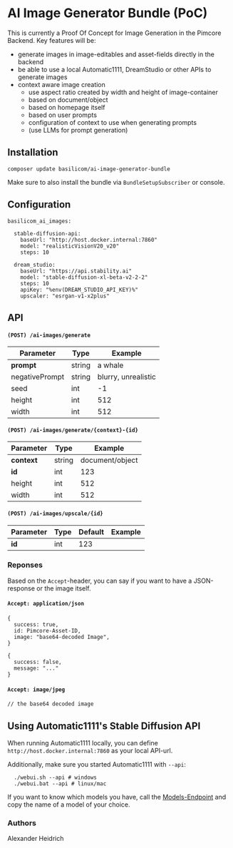 # AI Image Generator Bundle (PoC)

This is currently a Proof Of Concept for Image Generation in the Pimcore Backend.
Key features will be:

* generate images in image-editables and asset-fields directly in the backend
* be able to use a local Automatic1111, DreamStudio or other APIs to generate images
* context aware image creation
    * use aspect ratio created by width and height of image-container
    * based on document/object
    * based on homepage itself
    * based on user prompts
    * configuration of context to use when generating prompts
    * (use LLMs for prompt generation)

## Installation

```
composer update basilicom/ai-image-generator-bundle
```

Make sure to also install the bundle via `BundleSetupSubscriber` or console.

## Configuration

```
basilicom_ai_images:

  stable-diffusion-api:
    baseUrl: "http://host.docker.internal:7860"
    model: "realisticVisionV20_v20"
    steps: 10

  dream_studio:
    baseUrl: "https://api.stability.ai"
    model: "stable-diffusion-xl-beta-v2-2-2"
    steps: 10 
    apiKey: "%env(DREAM_STUDIO_API_KEY)%"
    upscaler: "esrgan-v1-x2plus"
```

## API

#### `(POST) /ai-images/generate`

| Parameter      | Type   | Example             |
|----------------|--------|---------------------|
| **prompt**     | string | a whale             |
| negativePrompt | string | blurry, unrealistic |
| seed           | int    | -1                  |
| height         | int    | 512                 |
| width          | int    | 512                 |

#### `(POST) /ai-images/generate/{context}-{id}`

| Parameter   | Type   | Example         |
|-------------|--------|-----------------|
| **context** | string | document/object |
| **id**      | int    | 123             |
| height      | int    | 512             |
| width       | int    | 512             |

#### `(POST) /ai-images/upscale/{id}`

| Parameter | Type | Default | Example |
|-----------|------|---------|---------|
| **id**    | int  | 123     |

### Reponses
Based on the `Accept`-header, you can say if you want to have a JSON-response or the image itself.

#### `Accept: application/json`
```
{
  success: true,
  id: Pimcore-Asset-ID,
  image: "base64-decoded Image",   
}
```
```
{
  success: false,
  message: "..."
}
```

#### `Accept: image/jpeg`
```
// the base64 decoded image
```


## Using Automatic1111's Stable Diffusion API

When running Automatic1111 locally, you can define `http://host.docker.internal:7860` as your local API-url.

Additionally, make sure you started Automatic1111 with `--api`:

```
  ./webui.sh --api # windows
  ./webui.bat --api # linux/mac
```

If you want to know which models you have, call the [Models-Endpoint](http://localhost:7860/sdapi/v1/sd-models ) and
copy the name of a model of your choice.

### Authors

Alexander Heidrich
